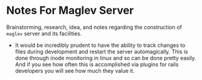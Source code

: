 # Notes For Maglev Server
Brainstorming, research, idea, and notes regarding the construction of
`maglev` server and its facilities. 

  * It would be incredibly prudent to have the ability to track changes to files
    during development and restart the server automagically. This is done
    through inode monitoring in linux and so can be done pretty easily. And if
    you see how often this is accomplished via plugins for rails developers you
    will see how much they value it. 
